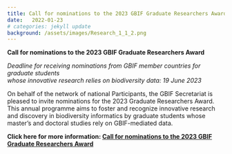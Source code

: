 ```yaml
---
title: Call for nominations to the 2023 GBIF Graduate Researchers Award
date:   2022-01-23
# categories: jekyll update
background: /assets/images/Research_1_1_2.png
---
```


**Call for nominations to the 2023 GBIF Graduate Researchers Award** 

*Deadline for receiving nominations from GBIF member countries for graduate students<br>
whose innovative research relies on biodiversity data: 19 June 2023*

On behalf of the network of national Participants, the GBIF Secretariat is pleased to invite nominations for the 2023 Graduate Researchers Award. This annual programme aims to foster and recognize innovative research and discovery in biodiversity informatics by graduate students whose master’s and doctoral studies rely on GBIF-mediated data.

**Click here for more information: [Call for nominations to the 2023 GBIF Graduate Researchers Award](https://www.example.com/my%20great%20page](https://www.gbif.org/news/6gyLOum00YsYc4OtVGK33Y/call-for-nominations-to-the-2023-gbif-graduate-researchers-award))**
